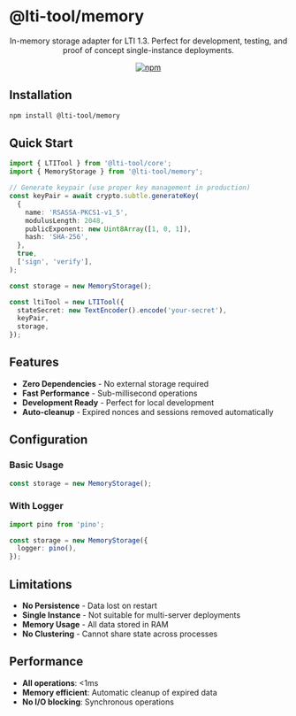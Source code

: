 # @lti-tool/memory

<p align="center">In-memory storage adapter for LTI 1.3. Perfect for development, testing, and proof of concept single-instance deployments.</p>

<p align="center">
  <a href="https://www.npmjs.com/package/@lti-tool/memory"><img alt="npm" src="https://img.shields.io/npm/v/%40lti-tool%2Fmemory" /></a>
</p>

## Installation

```bash
npm install @lti-tool/memory
```

## Quick Start

```typescript
import { LTITool } from '@lti-tool/core';
import { MemoryStorage } from '@lti-tool/memory';

// Generate keypair (use proper key management in production)
const keyPair = await crypto.subtle.generateKey(
  {
    name: 'RSASSA-PKCS1-v1_5',
    modulusLength: 2048,
    publicExponent: new Uint8Array([1, 0, 1]),
    hash: 'SHA-256',
  },
  true,
  ['sign', 'verify'],
);

const storage = new MemoryStorage();

const ltiTool = new LTITool({
  stateSecret: new TextEncoder().encode('your-secret'),
  keyPair,
  storage,
});
```

## Features

- **Zero Dependencies** - No external storage required
- **Fast Performance** - Sub-millisecond operations
- **Development Ready** - Perfect for local development
- **Auto-cleanup** - Expired nonces and sessions removed automatically

## Configuration

### Basic Usage

```typescript
const storage = new MemoryStorage();
```

### With Logger

```typescript
import pino from 'pino';

const storage = new MemoryStorage({
  logger: pino(),
});
```

## Limitations

- **No Persistence** - Data lost on restart
- **Single Instance** - Not suitable for multi-server deployments
- **Memory Usage** - All data stored in RAM
- **No Clustering** - Cannot share state across processes

## Performance

- **All operations**: <1ms
- **Memory efficient**: Automatic cleanup of expired data
- **No I/O blocking**: Synchronous operations
